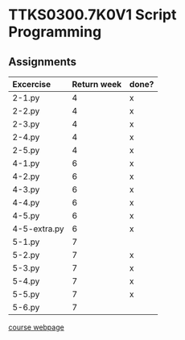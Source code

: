 # TTKS0300.7K0V1 Script Programming
## Assignments
|Excercise|Return week|done?|
|:----|-------------|-------------|
|2-1.py|4|x|
|2-2.py|4|x|
|2-3.py|4|x|
|2-4.py|4|x|
|2-5.py|4|x|
|4-1.py|6|x|
|4-2.py|6|x|
|4-3.py|6|x|
|4-4.py|6|x|
|4-5.py|6|x|
|4-5-extra.py|6|x|
|5-1.py|7||
|5-2.py|7|x|
|5-3.py|7|x|
|5-4.py|7|x|
|5-5.py|7|x|
|5-6.py|7||

[course webpage](http://student.labranet.jamk.fi/~pelju/k17/script_python3)

